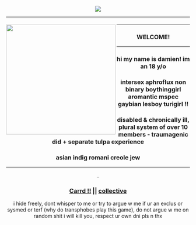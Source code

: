 *<p align=center>* ![](https://i.pinimg.com/originals/7f/1f/4f/7f1f4f83cc99503428834e9aa6c83366.gif)

---

#### []()

<img align="left" width="300" height="300" src="https://64.media.tumblr.com/11f2f5d15c984dbdf7a667e272695b43/1fd05579197e2cf3-76/s500x750/87b3fd732e0835e47e8ae5fc3ebe97307b2e55fd.pnj">

---

### *<p align=center>* WELCOME!

---
### *<p align=center>* hi my name is  damien! im an 18 y/o 
### *<p align=center>* intersex aphroflux non binary boythinggirl aromantic mspec gaybian lesboy turigirl !!
### *<p align=center>* disabled & chronically ill, plural system of over 10 members - traumagenic did + separate tulpa experience
### *<p align=center>* asian indig romani creole jew


---

<p align=center> .

### *<p align=center>* [Carrd !!](https://damien.ju.mp) || [collective](https://circus.crd.co) 
  
<p align=center> i hide freely, dont whisper to me or try to argue w me if ur an exclus or sysmed or terf (why do transphobes play this game), do not argue w me on random shit i will kill you, respect ur own dni pls n thx
